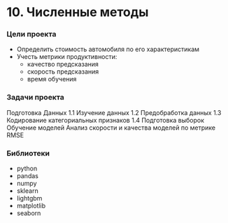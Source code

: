 # 10. Численные методы

### Цели проекта
- Определить стоимость автомобиля по его характеристикам
- Учесть метрики продуктивности:
    - качество предсказания
    - скорость предсказания
    - время обучения
### Задачи проекта
Подготовка Данных
1.1 Изучение данных
1.2 Предобработка данных
1.3 Кодирование категориальных признаков
1.4 Подготовка выборок
Обучение моделей
Анализ скорости и качества моделей по метрике RMSE

### Библиотеки
- python
- pandas
- numpy
- sklearn
- lightgbm
- matplotlib
- seaborn
